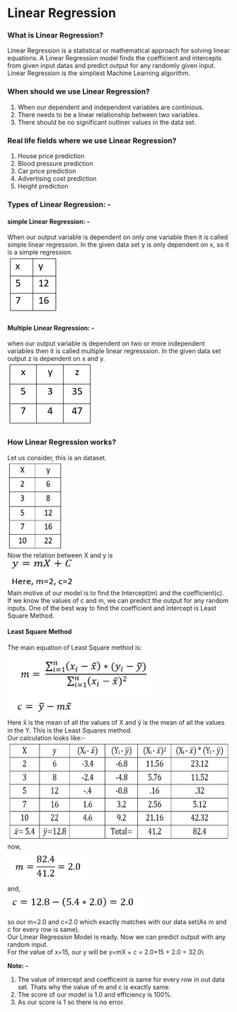 # Linear Regression
### What is Linear Regression?
Linear Regression is a statistical or mathematical approach for solving linear equations. A Linear Regression model finds the coefficient and intercepts from given input datas and predict output for any randomly given input.\
Linear Regression is the simpliest Machine Learning algorithm.
### When should we use Linear Regression?
1. When our dependent and independent variables are continious.
2. There needs to be a linear relationship between two variables.
3. There should be no significant outliner values in the data set.
### Real life fields where we use Linear Regression?
1. House price prediction
2. Blood pressure prediction
3. Car price prediction
4. Advertising cost prediction
5. Height prediction
### Types of Linear Regression: -
#### simple Linear Regression: -
When our output variable is dependent on only one variable then it is called simple linear regression. In the given data set y is only dependent on x, so it is a simple regression.\
<img src="./Images/xy.PNG" >
#### Multiple Linear Regression: -
when our output variable is dependent on two or more independent variables then it is called multiple linear regresssion. In the given data set output z is dependent on x and y.\
<img src="./Images/xyz.PNG" >
### How Linear Regression works?
Let us consider, this is an dataset.\
<img src="./Images/x%20vs%20y.PNG" width=125, height=200>\
Now the relation between X and y is\
<img src="./Images/ymx.PNG" height=65 width=155>\
Main motive of our model is to find the Intercept(m) and the coefficient(c).\
If we know the values of c and m, we can predict the output for any random inputs. One of the best way to find the coefficient and intercept is Least Square Method.
#### Least Square Method
The main equation of Least Square method is:\
<img src="/Images/m.PNG" height=100 wodth=300>\
<img src="/Images/c.PNG" height=45 wodth=190>\
Here x̅ is the mean of all the values of X and ȳ is the mean of all the values in the Y. This is the Least Squares method.\
Our calculation looks like:-\
<img src="/Images/table1.PNG" height=225 wodth=370>\
now, \
<img src="/Images/m1.PNG" height=75 wodth=100>\
and,\
<img src="/Images/c1.PNG" height=55 wodth=150>\
so our m=2.0 and c=2.0 which exactly matches with our data set(As m and c for every row is same).\
Our Linear Regression Model is ready. Now we can predict output with any random input.\
For the value of x=15, our y will be y=mX + c = 2.0*15 + 2.0 = 32.0\

**Note: -**
1. The value of intercept and coefficeint is same for every row in out data set. Thats why the value of m and c is exactly same.
2. The score of our model is 1.0 and efficiency is 100%.
3. As our score is 1 so there is no error.
